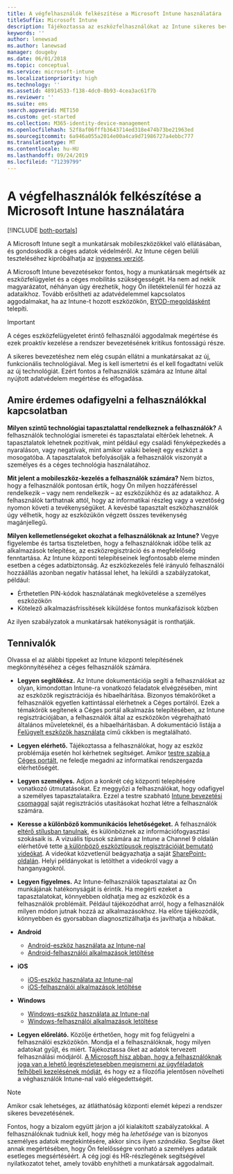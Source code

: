 ```yaml
---
title: A végfelhasználók felkészítése a Microsoft Intune használatára
titleSuffix: Microsoft Intune
description: Tájékoztassa az eszközfelhasználókat az Intune sikeres bevezetése érdekében.
keywords: ''
author: lenewsad
ms.author: lanewsad
manager: dougeby
ms.date: 06/01/2018
ms.topic: conceptual
ms.service: microsoft-intune
ms.localizationpriority: high
ms.technology: ''
ms.assetid: 48914533-f138-4dc0-8b93-4cea3ac61f7b
ms.reviewer: ''
ms.suite: ems
search.appverid: MET150
ms.custom: get-started
ms.collection: M365-identity-device-management
ms.openlocfilehash: 52f8af06fffb3643714ed318e474b73be21963ed
ms.sourcegitcommit: 6a946a055a2014e00a4ca9d71986727a4ebbc777
ms.translationtype: MT
ms.contentlocale: hu-HU
ms.lasthandoff: 09/24/2019
ms.locfileid: "71239799"
---
```

# <a name="how-to-educate-your-end-users-about-microsoft-intune"></a>A végfelhasználók felkészítése a Microsoft Intune használatára

[!INCLUDE [both-portals](./includes/note-for-both-portals.md)]

A Microsoft Intune segít a munkatársak mobileszközökkel való ellátásában, és gondoskodik a céges adatok védelméről. Az Intune cégen belüli teszteléséhez kipróbálhatja az [ingyenes verziót](app-sdk.md).

A Microsoft Intune bevezetésekor fontos, hogy a munkatársak megértsék az eszközfelügyelet és a céges mobilitás szükségességét. Ha nem ad nekik magyarázatot, néhányan úgy érezhetik, hogy Ön illetéktelenül fér hozzá az adataikhoz. Tovább erősítheti az adatvédelemmel kapcsolatos aggodalmakat, ha az Intune-t hozott eszközökön, [BYOD-megoldásként](/enterprise-mobility-security/solutions/byod-design-considerations-guide) telepíti.

> [!Important]
> A céges eszközfelügyeletet érintő felhasználói aggodalmak megértése és ezek proaktív kezelése a rendszer bevezetésének kritikus fontosságú része.

A sikeres bevezetéshez nem elég csupán ellátni a munkatársakat az új, funkcionális technológiával. Meg is kell ismertetni és el kell fogadtatni velük az új technológiát. Ezért fontos a felhasználók számára az Intune által nyújtott adatvédelem megértése és elfogadása. 

## <a name="things-to-consider-about-your-users"></a>Amire érdemes odafigyelni a felhasználókkal kapcsolatban

__Milyen szintű technológiai tapasztalattal rendelkeznek a felhasználók?__ A felhasználók technológiai ismeretei és tapasztalatai eltérőek lehetnek. A tapasztalatok lehetnek pozitívak, mint például egy családi fényképezkedés a nyaraláson, vagy negatívak, mint amikor valaki beleejt egy eszközt a mosogatóba. A tapasztalatok befolyásolják a felhasználók viszonyát a személyes és a céges technológia használatához.

__Mit jelent a mobileszköz-kezelés a felhasználók számára?__ Nem biztos, hogy a felhasználók pontosan értik, hogy Ön milyen hozzáféréssel rendelkezik – vagy nem rendelkezik – az eszközükhöz és az adataikhoz. A felhasználók tarthatnak attól, hogy az informatikai részleg vagy a vezetőség nyomon követi a tevékenységüket. A kevésbé tapasztalt eszközhasználók úgy vélhetik, hogy az eszközükön végzett összes tevékenység magánjellegű. 

__Milyen kellemetlenségeket okozhat a felhasználóknak az Intune?__  Vegye figyelembe és tartsa tiszteletben, hogy a felhasználóknak időbe telik az alkalmazások telepítése, az eszközregisztráció és a megfelelőség fenntartása. Az Intune központi telepítéseinek legfontosabb eleme minden esetben a céges adatbiztonság. Az eszközkezelés felé irányuló felhasználói hozzáállás azonban negatív hatással lehet, ha leküldi a szabályzatokat, például:  
* Érthetetlen PIN-kódok használatának megkövetelése a személyes eszközökön
* Kötelező alkalmazásfrissítések kiküldése fontos munkafázisok közben  

Az ilyen szabályzatok a munkatársak hatékonyságát is ronthatják. 

## <a name="things-you-should-do"></a>Tennivalók

Olvassa el az alábbi tippeket az Intune központi telepítésének megkönnyítéséhez a céges felhasználók számára.

* __Legyen segítőkész.__ Az Intune dokumentációja segíti a felhasználókat az olyan, kimondottan Intune-ra vonatkozó feladatok elvégzésében, mint az eszközök regisztrációja és hibaelhárítása. Bizonyos témaköröket a felhasználók egyetlen kattintással elérhetnek a Céges portálról. Ezek a témakörök segítenek a Céges portál alkalmazás telepítésében, az Intune regisztrációjában, a felhasználók által az eszközökön végrehajtható általános műveleteknél, és a hibaelhárításban. A dokumentáció listája a [Felügyelt eszközök használata](/intune-user-help/use-managed-devices-to-get-work-done) című cikkben is megtalálható.

* __Legyen elérhető.__ Tájékoztassa a felhasználókat, hogy az eszköz problémája esetén hol kérhetnek segítséget. Amikor [testre szabja a Céges portált](company-portal-customize.md), ne feledje megadni az informatikai rendszergazda elérhetőségét.

* __Legyen személyes.__ Adjon a konkrét cég központi telepítésére vonatkozó útmutatásokat. Ez meggyőzi a felhasználókat, hogy odafigyel a személyes tapasztalataikra. Ezzel a testre szabható [Intune bevezetési csomaggal](https://aka.ms/IntuneAdoptionKit) saját regisztrációs utasításokat hozhat létre a felhasználók számára.

* __Keresse a különböző kommunikációs lehetőségeket.__ A felhasználók [eltérő stílusban tanulnak](https://www.umassd.edu/dss/resources/faculty--staff/how-to-teach-and-accommodate/how-to-accommodate-different-learning-styles/), és különböznek az információfogyasztási szokásaik is. A vizuális típusok számára az Intune a Channel 9 oldalán elérhetővé tette [a különböző eszköztípusok regisztrációját bemutató videókat](https://channel9.msdn.com/Series/IntuneEnrollment). A videókat közvetlenül beágyazhatja a saját [SharePoint-oldalán](https://support.office.com/article/Embed-a-video-from-Office-365-Video-59e19984-c34e-4be8-889b-f6fa93910581). Helyi példányokat is letölthet a videókról vagy a hanganyagokról.

* __Legyen figyelmes.__ Az Intune-felhasználók tapasztalatai az Ön munkájának hatékonyságát is érintik. Ha megérti ezeket a tapasztalatokat, könnyebben oldhatja meg az eszközök és a felhasználók problémáit. Például tájékozódhat arról, hogy a felhasználók milyen módon jutnak hozzá az alkalmazásokhoz. Ha előre tájékozódik, könnyebben és gyorsabban diagnosztizálhatja és javíthatja a hibákat.

* **Android**
  * [Android-eszköz használata az Intune-nal](/intune-user-help/using-your-android-device-with-intune)
  * [Android-felhasználói alkalmazások letöltése](end-user-apps-android.md)

* **iOS**
  * [iOS-eszköz használata az Intune-nal](/intune-user-help/using-your-ios-device-with-intune)
  * [iOS-felhasználói alkalmazások letöltése](end-user-apps-ios.md)

* **Windows**
  * [Windows-eszköz használata az Intune-nal](/intune-user-help/using-your-windows-device-with-intune)
  * [Windows-felhasználói alkalmazások letöltése](end-user-apps-windows.md)

* __Legyen előrelátó.__ Közölje érthetően, hogy mit fog felügyelni a felhasználói eszközökön. Mondja el a felhasználóknak, hogy milyen adatokat gyűjt, és miért. Tájékoztassa őket az adatok tervezett felhasználási módjáról. [A Microsoft hisz abban, hogy a felhasználóknak joga van a lehető legrészletesebben megismerni az ügyféladatok felhőbeli kezelésének módját](https://www.microsoft.com/trustcenter/about/transparency), és hogy ez a filozófia jelentősen növelheti a véghasználók Intune-nal való elégedettségét.

>[!Note]
> Amikor csak lehetséges, az átláthatóság központi elemét képezi a rendszer sikeres bevezetésének.

Fontos, hogy a bizalom együtt járjon a jól kialakított szabályzatokkal. A felhasználóknak tudniuk kell, hogy még ha *lehetősége* van is bizonyos személyes adatok megtekintésére, akkor sincs ilyen *szándéka*. Segítse őket annak megértésében, hogy Ön felelősségre vonható a személyes adataik esetleges megsértéséért. A cég jogi és HR-részlegének segítségével nyilatkozatot tehet, amely tovább enyhítheti a munkatársak aggodalmait.
